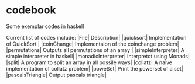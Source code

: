 # codebook
Some exemplar codes in haskell

Current list of codes include:
|File| Description|
|quicksort| Implementation of QuickSort |
|coinChange| Implementaion of the coinchange problem|
|permutations| Outputs all permutations of an array |
|simpleInterpreter|  A simple interpreter in haskell|
|monadicInterpreter| Interpretot using Monads|
|split| A program to split an array in all possile ways| 
|collatz| A naive implementation of collatz problem|
|poweSet| Print the powerset of a set|
|pascalsTriangle| Output pascals triangle|

